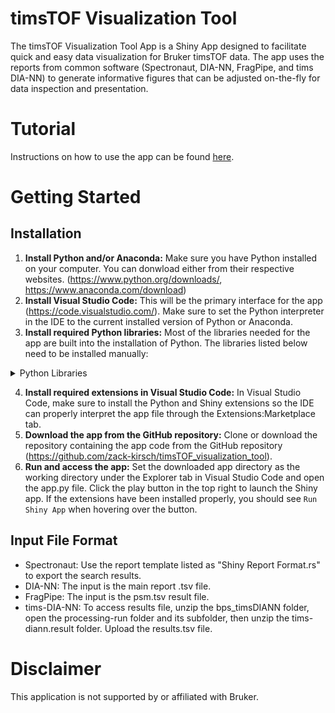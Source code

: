 # timsTOF Visualization Tool
The timsTOF Visualization Tool App is a Shiny App designed to facilitate quick and easy data visualization for Bruker timsTOF data. The app uses the reports from common software (Spectronaut, DIA-NN, FragPipe, and tims DIA-NN) to generate informative figures that can be adjusted on-the-fly for data inspection and presentation. 

# Tutorial
Instructions on how to use the app can be found [here](main/).

# Getting Started
## Installation
1. **Install Python and/or Anaconda:** Make sure you have Python installed on your computer. You can donwload either from their respective websites. (<https://www.python.org/downloads/>, <https://www.anaconda.com/download>)
2. **Install Visual Studio Code:** This will be the primary interface for the app (<https://code.visualstudio.com/>). Make sure to set the Python interpreter in the IDE to the current installed version of Python or Anaconda.
3. **Install required Python libraries:** Most of the libraries needed for the app are built into the installation of Python. The libraries listed below need to be installed manually:

<details>
  
<summary>Python Libraries</summary>

  #### Note: When installing Python libraries, make sure that the installation is under the selected Python interpreter in Visual Studio Code (e.g. if Anaconda is used as the Python interpreter, perform the installations in a Conda powershell prompt).
  #### Each library can be installed in a powershell terminal by typing `pip install {library}`.
  - alphatims
  - colorcet
  - faicons
  - hvplot
  - matplotlib-venn
  - scikit-learn
  - shiny
  - shinyswatch
  - upsetplot

</details>

4. **Install required extensions in Visual Studio Code:** In Visual Studio Code, make sure to install the Python and Shiny extensions so the IDE can properly interpret the app file through the Extensions:Marketplace tab.
5. **Download the app from the GitHub repository:** Clone or download the repository containing the app code from the GitHub repository (<https://github.com/zack-kirsch/timsTOF_visualization_tool>).
6. **Run and access the app:** Set the downloaded app directory as the working directory under the Explorer tab in Visual Studio Code and open the app.py file. Click the play button in the top right to launch the Shiny app. If the extensions have been installed properly, you should see `Run Shiny App` when hovering over the button.

## Input File Format
- Spectronaut: Use the report template listed as "Shiny Report Format.rs" to export the search results.
- DIA-NN: The input is the main report .tsv file.
- FragPipe: The input is the psm.tsv result file.
- tims-DIA-NN: To access results file, unzip the bps_timsDIANN folder, open the processing-run folder and its subfolder, then unzip the tims-diann.result folder. Upload the results.tsv file.

# Disclaimer
This application is not supported by or affiliated with Bruker.
